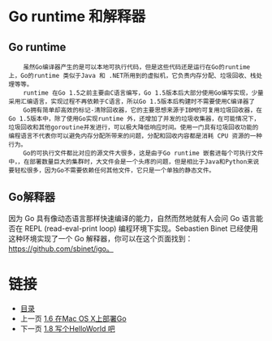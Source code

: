 # Go runtime 和解释器

## Go runtime 
        虽然Go编译器产生的是可以本地可执行代码，但是这些代码还是运行在Go的runtime 上，Go的runtime 类似于Java 和 .NET所用到的虚拟机，它负责内存分配、垃圾回收、栈处理等等。
        runtime 在Go 1.5之前主要由C语言编写，Go 1.5版本后大部分使用Go编写实现，少量采用汇编语言，实现过程不再依赖于C语言，所以Go 1.5版本后构建时不需要使用C编译器了
        Go拥有简单却高效的标记-清除回收器，它的主要思想来源于IBM的可复用垃圾回收器，在Go 1.5版本中，除了使用Go实现runtime 外，还增加了并发的垃圾收集器，在可能情况下，垃圾回收和其他goroutine并发进行，可以极大降低响应时间。使用一门具有垃圾回收功能的编程语言不代表你可以避免内存分配所带来的问题，分配和回收内容都是消耗 CPU 资源的一种行为。
        Go的可执行文件都比对应的源文件大很多，这是由于Go runtime 嵌套进每个可执行文件中，，在部署数量巨大的集群时，大文件会是一个头疼的问题，但是相比于Java和Python来说要轻松很多，因为Go不需要依赖任何其他文件，它只是一个单独的静态文件。


## Go解释器
因为 Go 具有像动态语言那样快速编译的能力，自然而然地就有人会问 Go 语言能否在 REPL (read-eval-print loop) 编程环境下实现。Sebastien Binet 已经使用这种环境实现了一个 Go 解释器，你可以在这个页面找到：https://github.com/sbinet/igo。

# 链接
* [目录](./directory.md)
* 上一页 [1.6 在Mac OS X上部署Go](1-6.md)
* 下一页 [1.8 写个HelloWorld 吧](1-8.md)